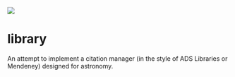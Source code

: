 ![](https://travis-ci.org/gillenbrown/library.svg?branch=master)

# library
An attempt to implement a citation manager (in the style of ADS Libraries or Mendeney) designed for astronomy.
